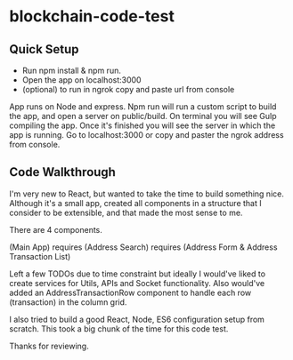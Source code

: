 # blockchain-code-test

## Quick Setup

* Run npm install & npm run.
* Open the app on localhost:3000 
* (optional) to run in ngrok copy and paste url from console

App runs on Node and express. Npm run will run a custom script to build the app, and open a server on public/build. On terminal you will see Gulp compiling the app. Once it's finished you will see the server in which the app is running. Go to localhost:3000 or copy and paster the ngrok address from console.

## Code Walkthrough

I'm very new to React, but wanted to take the time to build something nice. Although it's a small app, created all components in a structure that I consider to be extensible, and that made the most sense to me.

There are 4 components. 

(Main App) requires (Address Search) requires (Address Form & Address Transaction List) 


Left a few TODOs due to time constraint but ideally I would've liked to create services for Utils, APIs and Socket functionality. Also would've added an AddressTransactionRow component to handle each row (transaction) in the column grid.

I also tried to build a good React, Node, ES6 configuration setup from scratch. This took a big chunk of the time for this code test.

Thanks for reviewing.

